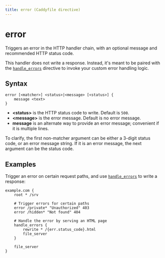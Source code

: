 ```yaml
---
title: error (Caddyfile directive)
---
```


# error

Triggers an error in the HTTP handler chain, with an optional message and recommended HTTP status code.

This handler does not write a response. Instead, it's meant to be paired with the [`handle_errors`](handle_errors) directive to invoke your custom error handling logic.


## Syntax

```caddy-d
error [<matcher>] <status>|<message> [<status>] {
    message <text>
}
```

- **&lt;status&gt;** is the HTTP status code to write. Default is `500`.
- **&lt;message&gt;** is the error message. Default is no error message.
- **message** is an alternate way to provide an error message; convenient if it is multiple lines.

To clarify, the first non-matcher argument can be either a 3-digit status code, or an error message string. If it is an error message, the next argument can be the status code.

## Examples

Trigger an error on certain request paths, and use [`handle_errors`](handle_errors) to write a response:

```caddy
example.com {
	root * /srv

	# Trigger errors for certain paths
    error /private* "Unauthorized" 403
	error /hidden* "Not found" 404

    # Handle the error by serving an HTML page 
    handle_errors {
        rewrite * /{err.status_code}.html
		file_server
    }

	file_server
}
```
